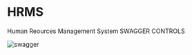 # HRMS
Human Reources Management System 
SWAGGER CONTROLS

![swagger](https://user-images.githubusercontent.com/59422278/120102153-5a378880-c152-11eb-8a38-9339843bc64f.png)
